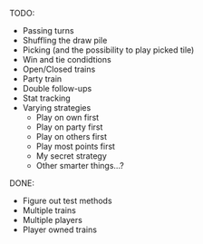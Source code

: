 ﻿
TODO:
* Passing turns
* Shuffling the draw pile
* Picking (and the possibility to play picked tile)
* Win and tie condidtions
* Open/Closed trains
* Party train
* Double follow-ups
* Stat tracking
* Varying strategies
  * Play on own first
  * Play on party first
  * Play on others first
  * Play most points first
  * My secret strategy
  * Other smarter things...?

DONE:
* Figure out test methods
* Multiple trains
* Multiple players
* Player owned trains
